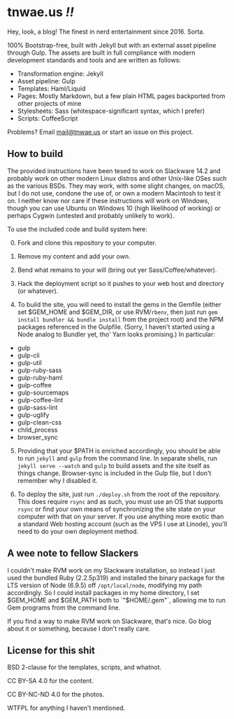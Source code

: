 # tnwae.us _!!_

Hey, look, a blog!  The finest in nerd entertainment since 2016.  Sorta.

100% Bootstrap-free, built with Jekyll but with an external asset pipeline through Gulp.  The assets are built in full compliance with modern development standards and tools and are written as follows:

* Transformation engine: Jekyll
* Asset pipeline: Gulp
* Templates: Haml/Liquid
* Pages: Mostly Markdown, but a few plain HTML pages backported from other projects of mine
* Stylesheets: Sass (whitespace-significant syntax, which I prefer)
* Scripts: CoffeeScript

Problems? Email <mail@tnwae.us> or start an issue on this project.

## How to build

The provided instructions have been tesed to work on Slackware 14.2 and probably work on other modern Linux distros and other Unix-like OSes such as the various BSDs.  They may work, with some slight changes, on macOS, but I do not use, condone the use of, or own a modern Macintosh to test it on.  I neither know nor care if these instructions will work on Windows, though you can use Ubuntu on Windows 10 (high likelihood of working) or perhaps Cygwin (untested and probably unlikely to work).

To use the included code and build system here:

0.  Fork and clone this repository to your computer.

1.  Remove my content and add your own.

2.  Bend what remains to your will (bring out yer Sass/Coffee/whatever).

3.  Hack the deployment script so it pushes to your web host and directory (or whatever).

4.  To build the site, you will need to install the gems in the Gemfile (either set $GEM_HOME and $GEM_DIR, or use RVM/`rbenv`, then just run `gem install bundler && bundle install` from the project root) and the NPM packages referenced in the Gulpfile.  (Sorry, I haven't started using a Node analog to Bundler yet, tho' Yarn looks promising.)  In particular:

  * gulp
  * gulp-cli
  * gulp-util
  * gulp-ruby-sass
  * gulp-ruby-haml
  * gulp-coffee
  * gulp-sourcemaps
  * gulp-coffee-lint
  * gulp-sass-lint
  * gulp-uglify
  * gulp-clean-css
  * child_process
  * browser_sync

5. Providing that your $PATH is enriched accordingly, you should be able to run `jekyll` and `gulp` from the command line.  In separate shells, run `jekyll serve --watch` and `gulp` to build assets and the site itself as things change.  Browser-sync is included in the Gulp file, but I don't remember why I disabled it.

6. To deploy the site, just run `./deploy.sh` from the root of the repository.  This does require `rsync` and as such, you must use an OS that supports `rsync` or find your own means of synchronizing the site state on your computer with that on your server.  If you use anything more exotic than a standard Web hosting account (such as the VPS I use at Linode), you'll need to do your own deployment method.

## A wee note to fellow Slackers

I couldn't make RVM work on my Slackware installation, so instead I just used the bundled Ruby (2.2.5p319) and installed the binary package for the LTS version of Node (6.9.5) off `/opt/local/node`, modifying my path accordingly.  So I could install packages in my home directory, I set $GEM_HOME and $GEM_PATH both to `"$HOME/.gem"`, allowing me to run Gem programs from the command line.

If you find a way to make RVM work on Slackware, that's nice.  Go blog about it or something, because I don't really care.

## License for this shit

BSD 2-clause for the templates, scripts, and whatnot.

CC BY-SA 4.0 for the content.

CC BY-NC-ND 4.0 for the photos.

WTFPL for anything I haven't mentioned.
